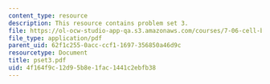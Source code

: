```yaml
---
content_type: resource
description: This resource contains problem set 3.
file: https://ol-ocw-studio-app-qa.s3.amazonaws.com/courses/7-06-cell-biology-spring-2007/4f164f9c12d95b8e1fac1441c2ebfb38_pset3.pdf
file_type: application/pdf
parent_uid: 62f1c255-0acc-ccf1-1697-356850a46d9c
resourcetype: Document
title: pset3.pdf
uid: 4f164f9c-12d9-5b8e-1fac-1441c2ebfb38
---
```


